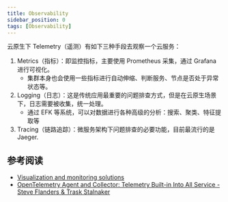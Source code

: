 ```yaml
---
title: Observability
sidebar_position: 0
tags: [Observability]
---
```

云原生下 Telemetry（遥测）有如下三种手段去观察一个云服务：
1. Metrics（指标）：即监控指标，主要使用 Prometheus 采集，通过 Grafana 进行可视化。
   - 集群本身也会使用一些指标进行自动伸缩、判断服务、节点是否处于异常状态等。
2. Logging（日志）：这是传统应用最重要的问题排查方式，但是在云原生场景下，日志需要被收集，统一处理。
   - 通过 EFK 等系统，可以对数据进行各种高级的分析：搜索、聚类、特征提取等
3. Tracing（链路追踪）：微服务架构下问题排查的必要功能，目前最流行的是 Jaeger.

## 参考阅读
- [Visualization and monitoring solutions](https://grafana.com/solutions/)
- [OpenTelemetry Agent and Collector: Telemetry Built-in Into All Service - Steve Flanders & Trask Stalnaker](https://www.youtube.com/watch?v=cHiFSprUqa0&list=PLj6h78yzYM2O1wlsM-Ma-RYhfT5LKq0XC&index=88)


